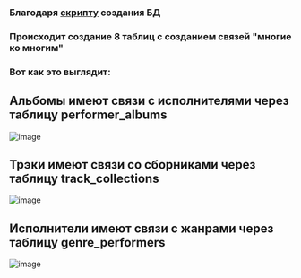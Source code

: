 ### Благодаря [скрипту](https://github.com/Destian1995/HW-python-netology/blob/main/SUBD/create_DB.sql) создания БД

### Происходит создание 8 таблиц с созданием связей "многие ко многим"
### Вот как это выглядит:

## Альбомы имеют связи с исполнителями через таблицу performer_albums
![image](https://github.com/Destian1995/HW-python-netology/assets/106807250/25c1f597-84f7-4e15-a568-3116aceae7b0)

## Трэки имеют связи со сборниками через таблицу track_collections
![image](https://github.com/Destian1995/HW-python-netology/assets/106807250/23b320dc-c6ef-4e79-b79b-57546cab8ed1)

## Исполнители имеют связи с жанрами через таблицу genre_performers
![image](https://github.com/Destian1995/HW-python-netology/assets/106807250/9b57f244-2252-4224-8b7d-75bc5a3e47ae)
